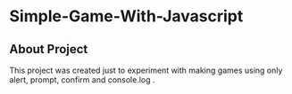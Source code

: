 # Simple-Game-With-Javascript


## About Project
This project was created just to experiment with making games using only alert, prompt, confirm and console.log .
